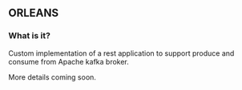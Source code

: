 ## ORLEANS

### What is it?
Custom implementation of a rest application to support produce and consume from Apache kafka broker.

More details coming soon.